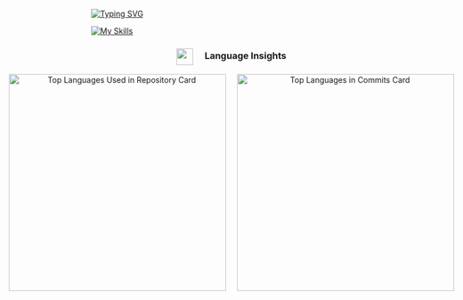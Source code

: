 [![Typing SVG](https://readme-typing-svg.demolab.com?font=Ubuntu&weight=600&size=25&pause=1000&color=000000&width=435&lines=Hi%F0%9F%91%8B+I'm+Naru%F0%9F%A7%B8)](https://git.io/typing-svg)

[![My Skills](https://skillicons.dev/icons?i=py,figma&theme=light&perline=3)](https://skillicons.dev)

<div align="center">
  <h3>
    <img src="img/gopher/eyeroll.gif" width="30" style="vertical-align: middle;" />
    　Language Insights
   </h3>
  <div style="display: flex; justify-content: center; gap: 20px;">
    <img src="https://github-profile-summary-cards.vercel.app/api/cards/repos-per-language?username=NARU06120322&theme=github_dark&exclude=HTML,Makefile,JavaScript" alt="Top Languages Used in Repository Card" width="390" />
    <img src="https://github-profile-summary-cards.vercel.app/api/cards/most-commit-language?username=NARU06120322&theme=github_dark&exclude=HTML,Makefile,JavaScript" alt="Top Languages in Commits Card" width="390" />
  </div>
</div>